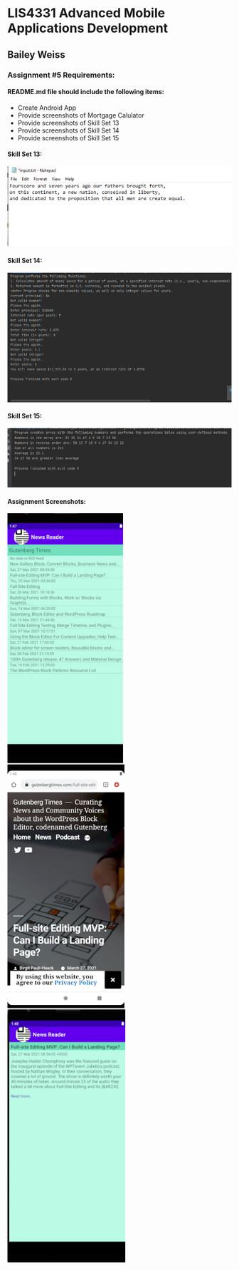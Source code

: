 # LIS4331 Advanced Mobile Applications Development

## Bailey Weiss

### Assignment #5 Requirements:

#### README.md file should include the following items:
- Create Android App 
- Provide screenshots of Mortgage Calulator 
- Provide screenshots of Skill Set 13
- Provide screenshots of Skill Set 14
- Provide screenshots of Skill Set 15

#### Skill Set 13:
![SS13](img/7.png)

#### Skill Set 14:
![SS14](img/5.png)

#### Skill Set 15:
![SS15](img/4.png)

#### Assignment Screenshots:
![Android Studio Installation Screenshot](img/1.png)
![Android Studio Installation Screenshot](img/2.png)
![Android Studio Installation Screenshot](img/3.png)